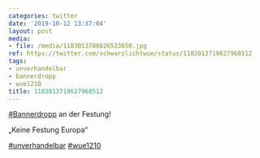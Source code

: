 ```yaml
---
categories: twitter
date: '2019-10-12 13:37:04'
layout: post
media:
- file: /media/1183013708026523650.jpg
ref: https://twitter.com/schwarzlichtwue/status/1183013719627968512
tags:
- unverhandelbar
- bannerdropp
- wue1210
title: 1183013719627968512
---
```

[#Bannerdropp](/t/bannerdropp) an der Festung!

„Keine Festung Europa“

[#unverhandelbar](/t/unverhandelbar) [#wue1210](/t/wue1210) 